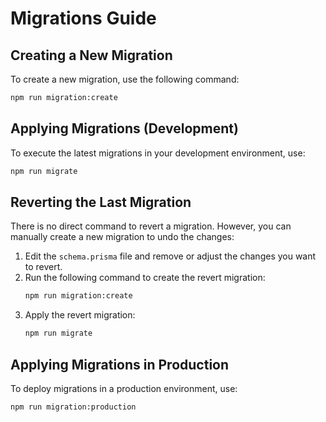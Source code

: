 # Migrations Guide

## Creating a New Migration
To create a new migration, use the following command:
```bash
npm run migration:create
```

## Applying Migrations (Development)
To execute the latest migrations in your development environment, use:
```bash
npm run migrate
```

## Reverting the Last Migration
There is no direct command to revert a migration. However, you can manually create a new migration to undo the changes:
1. Edit the `schema.prisma` file and remove or adjust the changes you want to revert.
2. Run the following command to create the revert migration:
   ```bash
   npm run migration:create
   ```
3. Apply the revert migration:
   ```bash
   npm run migrate
   ```

## Applying Migrations in Production
To deploy migrations in a production environment, use:
```bash
npm run migration:production
```

